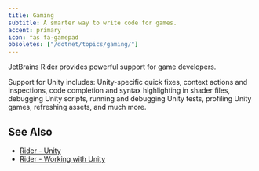 ```yaml
---
title: Gaming
subtitle: A smarter way to write code for games.
accent: primary
icon: fas fa-gamepad
obsoletes: ["/dotnet/topics/gaming/"]
---
```


JetBrains Rider provides powerful support for game developers.

Support for Unity includes: Unity-specific quick fixes, context actions and inspections, code completion and syntax highlighting in shader files, debugging Unity scripts, running and debugging Unity tests, profiling Unity games, refreshing assets, and much more.

## See Also
- [Rider - Unity](https://www.jetbrains.com/unity/)
- [Rider - Working with Unity](https://www.jetbrains.com/help/rider/Unity.html)
